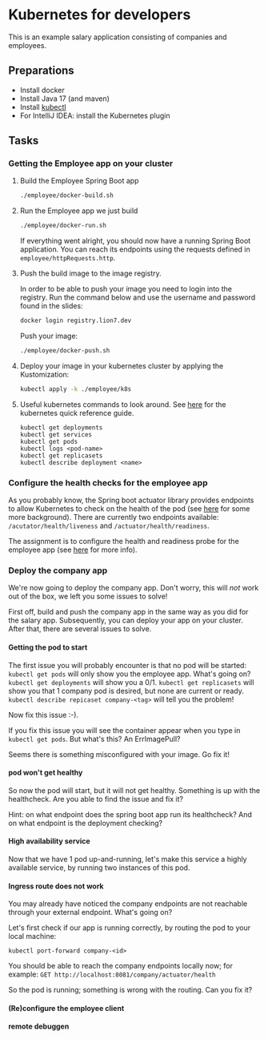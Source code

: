# Kubernetes for developers
This is an example salary application consisting of companies and employees.

## Preparations
- Install docker
- Install Java 17 (and maven)
- Install [kubectl](https://kubernetes.io/docs/tasks/tools/) 
- For IntelliJ IDEA: install the Kubernetes plugin

## Tasks

### Getting the Employee app on your cluster
1. Build the Employee Spring Boot app
   
   ```bash
   ./employee/docker-build.sh
   ```
   
2. Run the Employee app we just build

   ```bash
   ./employee/docker-run.sh
   ```
   
   If everything went alright, you should now have a running Spring Boot application.
   You can reach its endpoints using the requests defined in `employee/httpRequests.http`.

3. Push the build image to the image registry.
   
   In order to be able to push your image you need to login into the registry.
   Run the command below and use the username and password found in the slides: 
   
   ```bash
   docker login registry.lion7.dev
   ```
   
   Push your image: 

   ```bash
   ./employee/docker-push.sh
   ```

4. Deploy your image in your kubernetes cluster by applying the Kustomization:

   ```bash
   kubectl apply -k ./employee/k8s
   ```

5. Useful kubernetes commands to look around. 
   See [here](https://kubernetes.io/docs/reference/kubectl/quick-reference/) for the kubernetes quick reference guide. 

   ```
   kubectl get deployments
   kubectl get services
   kubectl get pods
   kubectl logs <pod-name>
   kubectl get replicasets
   kubectl describe deployment <name>
   ```

### Configure the health checks for the employee app
As you probably know, the Spring boot actuator library provides endpoints to allow Kubernetes to check on the health of the pod (see [here](https://www.baeldung.com/spring-liveness-readiness-probes) for some more background). There are currently two endpoints available: `/acutator/health/liveness` and `/actuator/health/readiness`. 

The assignment is to configure the health and readiness probe for the employee app (see [here](https://kubernetes.io/docs/tasks/configure-pod-container/configure-liveness-readiness-startup-probes/#define-a-liveness-http-request) for more info). 

### Deploy the company app
We're now going to deploy the company app. Don't worry, this will _not_ work out of the box, we left you some issues to solve!

First off, build and push the company app in the same way as you did for the salary app. Subsequently, you can deploy your app on your cluster. After that, there are several issues to solve. 

#### Getting the pod to start
The first issue you will probably encounter is that no pod will be started: `kubectl get pods` will only show you the employee app. What's going on? `kubectl get deployments` will show you a 0/1. `kubectl get replicasets` will show you that 1 company pod is desired, but none are current or ready. `kubectl describe repicaset company-<tag>` will tell you the problem! 

Now fix this issue :-). 

If you fix this issue you will see the container appear when you type in `kubectl get pods`. But what's this? An ErrImagePull?

Seems there is something misconfigured with your image. Go fix it!

#### pod won't get healthy
So now the pod will start, but it will not get healthy. Something is up with the healthcheck. Are you able to find the issue and fix it? 

Hint: on what endpoint does the spring boot app run its healthcheck? And on what endpoint is the deployment checking? 

#### High availability service
Now that we have 1 pod up-and-running, let's make this service a highly available service, by running two instances of this pod. 

#### Ingress route does not work
You may already have noticed the company endpoints are not reachable through your external endpoint. What's going on? 

Let's first check if our app is running correctly, by routing the pod to your local machine: 

```
kubectl port-forward company-<id>
```

You should be able to reach the company endpoints locally now; for example: `GET http://localhost:8081/company/actuator/health`

So the pod is running; something is wrong with the routing. Can you fix it? 

#### (Re)configure the employee client

#### remote debuggen

